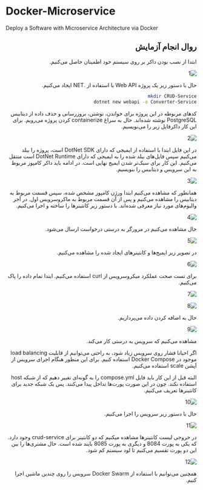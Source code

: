 # Docker-Microservice
Deploy a Software with Microservice Architecture via Docker

<div dir="rtl">

## روال انجام آزمایش

ابتدا از نصب بودن داکر بر روی سیستم خود اطمینان حاصل می‌کنیم.

![1](Images/1.png)

حال با دستور زیر یک پروژه 
Web API
با استفاده از
.NET
ایجاد می‌کنیم.

```bash
mkdir CRUD-Service
dotnet new webapi -o Converter-Service 
```

کدهای مربوطه در این پروژه برای خواندن، نوشتن، بروزرسانی و حذف داده از دیتابیس 
PostgreSQL
نوشته شده‌اند. حال به سراغ 
containerize 
کردن پروژه می‌رویم. برای این کار داکرفایل زیر را می‌نویسیم. 

![2](Images/2.png)

در این فایل ابتدا با استفاده از ایمیجی که دارای 
DotNet SDK
است، پروژه را بیلد می‌کنیم سپس فایل‌های بیلد شده را به ایمیجی که دارای 
DotNet Runtime
است منتقل می‌کنیم. این کار برای سبک‌تر شدن ایمیج نهایی است. در ادامه باید داکر کامپوز مربوط به این سرویس و دیتابیس را بنویسیم. 

![3](Images/3.png)

همانطور که مشاهده می‌کنیم ابتدا ورژن کامپوز مشخص شده، سپس قسمت مربوط به دیتابیس را مشاهده می‌کنیم و پس از آن قسمت مربوط به ماکروسرویس اول. در آخر والیوم‌های مورد نیاز معرفی شده‌اند. با دستور زیر کانتینرها را ساخته و اجرا می‌کنیم. 

![4](Images/4.png)

حال مشاهده می‌کنیم در مرورگر به درستی درخواست ارسال می‌شود. 

![5](Images/5.png)

در تصویر زیر ایمیج‌ها و کانتینرهای ایجاد شده را مشاهده می‌کنیم. 

![6](Images/6.png)

برای تست صحت عملکرد میکروسرویس از curl استفاده می‌کنیم. 
ابتدا تمام داده را پاک می‌کنیم.

![7](Images/7.png)

![8](Images/8.png)

حال به اضافه کردن داده می‌پردازیم.

![9](Images/9.png)

مشاهده می‌کنیم که سرویس به درستی کار می‌کند.

اگر احیانا فشار روی سرویس زیاد شود، به راحتی می‌توانیم از قابلیت 
load balancing
موجود در 
Docker Compose
استفاده کنیم. برای این منظور هنگام اجرای سرویس از آپشن 
scale
استفاده می‌کنیم. 

البته قبل از این کار باید فایل 
compose.yml
را به گونه‌ای تغییر دهیم که از شبکه 
host
استفاده نکند. چون در این صورت پورت‌ها تداخل پیدا می‌کنند. پس یک شبکه جدید برای کانتینرها تعریف می‌کنیم.

![10](Images/10.png)

حال با دستور زیر سرویس را اجرا می‌کنیم.

![11](Images/11.png)

در خروجی لیست کانتینرها مشاهده میکنیم که دو کانتینر برای 
crud-service
وجود دارد. که یکی به پورت 
8084
و دیگری به پورت
8085
بایند شده است. حال مشتری‌ها را بین این دو پورت تقسیم می‌کنیم تا لود سیستم کم شود.

![12](Images/12.png)

همچنین می‌توانیم با استفاده از 
Docker Swarm
سرویس را روی چندین ماشین اجرا کنیم.


</div>